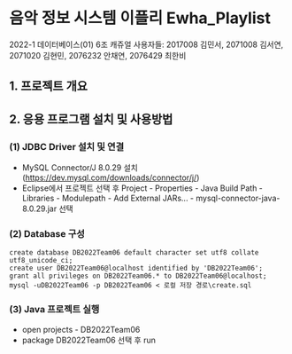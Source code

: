 # 음악 정보 시스템 이플리 Ewha_Playlist
2022-1 데이터베이스(01) 6조 캐쥬얼 사용자들: 2017008 김민서, 2071008 김서연, 2071020 김현민, 2076232 안채연, 2076429 최한비

## 1. 프로젝트 개요

## 2. 응용 프로그램 설치 및 사용방법
### (1) JDBC Driver 설치 및 연결
- MySQL Connector/J 8.0.29 설치 (https://dev.mysql.com/downloads/connector/j/)
- Eclipse에서 프로젝트 선택 후 Project - Properties - Java Build Path - Libraries - Modulepath - Add External JARs... - mysql-connector-java-8.0.29.jar 선택
### (2) Database 구성
```
create database DB2022Team06 default character set utf8 collate utf8_unicode_ci;
create user DB2022Team06@localhost identified by 'DB2022Team06';
grant all privileges on DB2022Team06.* to DB2022Team06@localhost;
mysql -uDB2022Team06 -p DB2022Team06 < 로컬 저장 경로\create.sql
```
### (3) Java 프로젝트 실행
- open projects - DB2022Team06
- package DB2022Team06 선택 후 run
